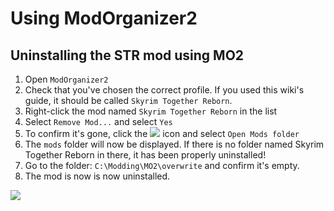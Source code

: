 # Using ModOrganizer2

## Uninstalling the STR mod using MO2

1. Open `ModOrganizer2`
2. Check that you've chosen the correct profile. If you used this wiki's guide, it should be called `Skyrim Together Reborn`.
3. Right-click the mod named `Skyrim Together Reborn` in the list
4. Select `Remove Mod...` and select `Yes`
5. To confirm it's gone, click the ![](https://shx.is/5CY8K8HiK.png) icon and select `Open Mods folder`&#x20;
6. The `mods` folder will now be displayed. If there is no folder named Skyrim Together Reborn in there, it has been properly uninstalled!
7. Go to the folder: `C:\Modding\MO2\overwrite` and confirm it's empty.
8. The mod is now is now uninstalled.

![](https://shx.is/5CY9L2BnP.gif)
